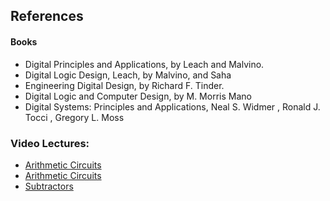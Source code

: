 ## References
#### Books
- Digital Principles and Applications, by Leach and Malvino.
- Digital Logic Design, Leach, by Malvino, and Saha
- Engineering Digital Design, by Richard F. Tinder.
- Digital Logic and Computer Design, by M. Morris Mano
- Digital Systems: Principles and Applications, Neal S. Widmer , Ronald J. Tocci , Gregory L. Moss

### Video Lectures:
- [Arithmetic Circuits](http://nptel.ac.in/courses/117106086/11)
- [Arithmetic Circuits](http://nptel.ac.in/courses/117106086/12)
- [Subtractors](http://nptel.ac.in/courses/117106086/13)
